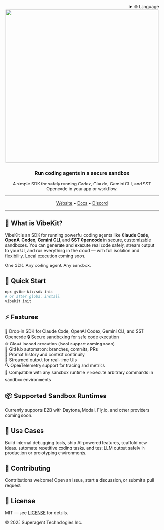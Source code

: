 
<div align="right">
  <details>
    <summary >🌐 Language</summary>
    <div>
      <div align="center">
        <a href="https://openaitx.github.io/view.html?user=superagent-ai&project=vibekit&lang=en">English</a>
        | <a href="https://openaitx.github.io/view.html?user=superagent-ai&project=vibekit&lang=zh-CN">简体中文</a>
        | <a href="https://openaitx.github.io/view.html?user=superagent-ai&project=vibekit&lang=zh-TW">繁體中文</a>
        | <a href="https://openaitx.github.io/view.html?user=superagent-ai&project=vibekit&lang=ja">日本語</a>
        | <a href="https://openaitx.github.io/view.html?user=superagent-ai&project=vibekit&lang=ko">한국어</a>
        | <a href="https://openaitx.github.io/view.html?user=superagent-ai&project=vibekit&lang=hi">हिन्दी</a>
        | <a href="https://openaitx.github.io/view.html?user=superagent-ai&project=vibekit&lang=th">ไทย</a>
        | <a href="https://openaitx.github.io/view.html?user=superagent-ai&project=vibekit&lang=fr">Français</a>
        | <a href="https://openaitx.github.io/view.html?user=superagent-ai&project=vibekit&lang=de">Deutsch</a>
        | <a href="https://openaitx.github.io/view.html?user=superagent-ai&project=vibekit&lang=es">Español</a>
        | <a href="https://openaitx.github.io/view.html?user=superagent-ai&project=vibekit&lang=it">Italiano</a>
        | <a href="https://openaitx.github.io/view.html?user=superagent-ai&project=vibekit&lang=ru">Русский</a>
        | <a href="https://openaitx.github.io/view.html?user=superagent-ai&project=vibekit&lang=pt">Português</a>
        | <a href="https://openaitx.github.io/view.html?user=superagent-ai&project=vibekit&lang=nl">Nederlands</a>
        | <a href="https://openaitx.github.io/view.html?user=superagent-ai&project=vibekit&lang=pl">Polski</a>
        | <a href="https://openaitx.github.io/view.html?user=superagent-ai&project=vibekit&lang=ar">العربية</a>
        | <a href="https://openaitx.github.io/view.html?user=superagent-ai&project=vibekit&lang=fa">فارسی</a>
        | <a href="https://openaitx.github.io/view.html?user=superagent-ai&project=vibekit&lang=tr">Türkçe</a>
        | <a href="https://openaitx.github.io/view.html?user=superagent-ai&project=vibekit&lang=vi">Tiếng Việt</a>
        | <a href="https://openaitx.github.io/view.html?user=superagent-ai&project=vibekit&lang=id">Bahasa Indonesia</a>
      </div>
    </div>
  </details>
</div>

<div align="center">

<img width="500px" src="./assets/vibekit-hero.png" />

### Run coding agents in a secure sandbox

A simple SDK for safely running Codex, Claude, Gemini CLI, and SST Opencode in your app or workflow.

---

[Website](https://vibekit.sh) • [Docs](https://docs.vibekit.sh) • [Discord](https://discord.com/invite/mhmJUTjW4b)

---
</div>

## 🧠 What is VibeKit?

VibeKit is an SDK for running powerful coding agents like **Claude Code**, **OpenAI Codex**, **Gemini CLI**, and **SST Opencode** in secure, customizable sandboxes. You can generate and execute real code safely, stream output to your UI, and run everything in the cloud — with full isolation and flexibility. Local execution coming soon.

One SDK. Any coding agent. Any sandbox.

## 🚀 Quick Start

```bash
npx @vibe-kit/sdk init
# or after global install
vibekit init
```

## ⚡️ Features

🧠 Drop-in SDK for Claude Code, OpenAI Codex, Gemini CLI, and SST Opencode 
🔒 Secure sandboxing for safe code execution  
🌐 Cloud-based execution (local support coming soon)  
🔁 GitHub automation: branches, commits, PRs  
💬 Prompt history and context continuity  
📡 Streamed output for real-time UIs  
🔍 OpenTelemetry support for tracing and metrics  
🧰 Compatible with any sandbox runtime
⚡ Execute arbitrary commands in sandbox environments

## 📦 Supported Sandbox Runtimes

Currently supports E2B with Daytona, Modal, Fly.io, and other providers coming soon.

## 🧪 Use Cases

Build internal debugging tools, ship AI-powered features, scaffold new ideas, automate repetitive coding tasks, and test LLM output safely in production or prototyping environments.

## 🤝 Contributing

Contributions welcome! Open an issue, start a discussion, or submit a pull request.

## 📄 License

MIT — see [LICENSE](./LICENSE) for details.

© 2025 Superagent Technologies Inc.
